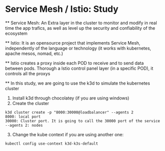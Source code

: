 # Service Mesh / Istio: Study

** Service Mesh: An Extra layer in the cluster to monitor and modify in real time the app trafics, as well as level up the security and confiability of the ecosystem

** Istio: It is an opensource project that implements Service Mesh, independently of the language or technology (it works with kubernetes, apache mesos, nomad, etc.)

** Istio creates a proxy inside each POD to receive and to send data between pods. Thorough a Istio control panel layer (in a specific POD), it controls all the proxys

** In this study, we are going to use the k3d to simulate the kubernetes cluster

1) Install k3d through chocolatey (if you are using windows)
2) Create the cluster 
```
k3d cluster create -p "8000:30000@loadbalancer" --agents 2
8000: local port
30000: Cluster port. It is going to call the 30000 port of the service
--agents 2: nodes
```
3) Change the kube context if you are using another one:
```
kubectl config use-context k3d-k3s-default
```
